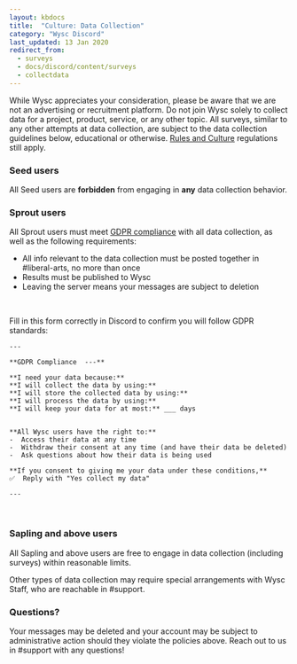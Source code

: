 ```yaml
---
layout: kbdocs
title:  "Culture: Data Collection"
category: "Wysc Discord"
last_updated: 13 Jan 2020
redirect_from:
  - surveys
  - docs/discord/content/surveys
  - collectdata
---
```


While Wysc appreciates your consideration, please be aware that we are not an advertising or recruitment platform. Do not join Wysc solely to collect data for a project, product, service, or any other topic. All surveys, similar to any other attempts at data collection, are subject to the data collection guidelines below, educational or otherwise. [Rules and Culture](1) regulations still apply.

### Seed users

All Seed users are **forbidden** from engaging in **any** data collection behavior.

### Sprout users

All Sprout users must meet [GDPR compliance](https://gdpr.eu/what-is-gdpr/) with all data collection, as well as the following requirements:

- All info relevant to the data collection must be posted together in #liberal-arts, no more than once
- Results must be published to Wysc
- Leaving the server means your messages are subject to deletion

<br>

Fill in this form correctly in Discord to confirm you will follow GDPR standards:

```
---

**GDPR Compliance  ---**

**I need your data because:** 
**I will collect the data by using:** 
**I will store the collected data by using:** 
**I will process the data by using:** 
**I will keep your data for at most:** ___ days


**All Wysc users have the right to:**
-  Access their data at any time
-  Withdraw their consent at any time (and have their data be deleted)
-  Ask questions about how their data is being used

**If you consent to giving me your data under these conditions,**
✅  Reply with "Yes collect my data"

---
```

<br>

### Sapling and above users

All Sapling and above users are free to engage in data collection (including surveys) within reasonable limits.

Other types of data collection may require special arrangements with Wysc Staff, who are reachable in #support.


### Questions?

Your messages may be deleted and your account may be subject to administrative action should they violate the policies above. Reach out to us in #support with any questions!